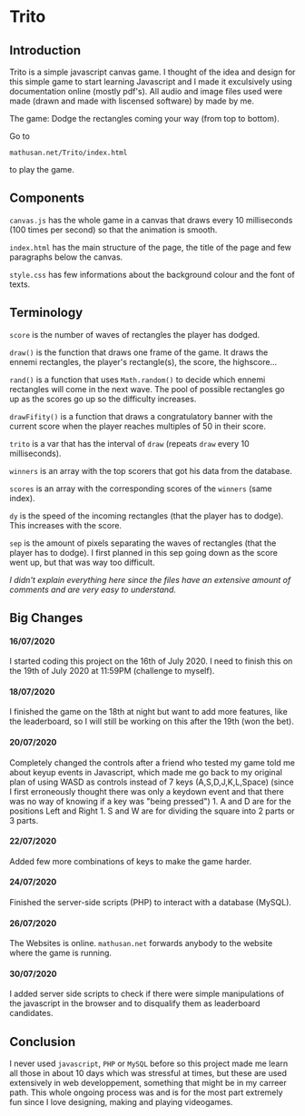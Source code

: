 # Trito

## Introduction
Trito is a simple javascript canvas game. I thought of the idea and design for this simple game to start learning Javascript and I made it exculsively using documentation online (mostly pdf's).
All audio and image files used were made (drawn and made with liscensed software) by made by me.

The game: Dodge the rectangles coming your way (from top to bottom).

Go to 
```
mathusan.net/Trito/index.html
``` 
to play the game.


## Components
`canvas.js` has the whole game in a canvas that draws every 10 milliseconds (100 times per second) so that the animation is smooth.

`index.html` has the main structure of the page, the title of the page and few paragraphs below the canvas.

`style.css` has few informations about the background colour and the font of texts.


## Terminology
`score` is the number of waves of rectangles the player has dodged.

`draw()` is the function that draws one frame of the game. It draws the ennemi rectangles, the player's rectangle(s), the score, the highscore...

`rand()` is a function that uses `Math.random()` to decide which ennemi rectangles will come in the next wave. The pool of possible rectangles go up as the scores go up so the difficulty increases.

`drawFifity()` is a function that draws a congratulatory banner with the current score when the player reaches multiples of 50 in their score.

`trito` is a var that has the interval of `draw` (repeats `draw` every 10 milliseconds).

`winners` is an array with the top scorers that got his data from the database.

`scores` is an array with the corresponding scores of the `winners` (same index).

`dy` is the speed of the incoming rectangles (that the player has to dodge). This increases with the score. 

`sep` is the amount of pixels separating the waves of rectangles (that the player has to dodge). I first planned in this sep going down as the score went up, but that was way too difficult.

*I didn't explain everything here since the files have an extensive amount of comments and are very easy to understand.*


## Big Changes

#### 16/07/2020
I started coding this project on the 16th of July 2020. I need to finish this on the 19th of July 2020 at 11:59PM (challenge to myself).

#### 18/07/2020
I finished the game on the 18th at night but want to add more features, like the leaderboard, so I will still be working on this after the 19th (won the bet).

#### 20/07/2020
Completely changed the controls after a friend who tested my game told me about keyup events in Javascript, which made me go back to my original plan of using WASD as controls instead of 7 keys (A,S,D,J,K,L,Space) (since I first erroneously thought there was only a keydown event and that there was no way of knowing if a key was "being pressed")
	1. A and D are for the positions Left and Right
	1. S and W are for dividing the square into 2 parts or 3 parts.

#### 22/07/2020
Added few more combinations of keys to make the game harder.

#### 24/07/2020
Finished the server-side scripts (PHP) to interact with a database (MySQL). 

#### 26/07/2020
The Websites is online.
`mathusan.net` forwards anybody to the website where the game is running.

#### 30/07/2020
I added server side scripts to check if there were simple manipulations of the javascript in the browser and to disqualify them as leaderboard candidates.


## Conclusion
I never used `javascript`, `PHP` or `MySQL` before so this project made me learn all those in about 10 days which was stressful at times, but these are used extensively in web developpement, something that might be in my carreer path.
This whole ongoing process was and is for the most part extremely fun since I love designing, making and playing videogames.